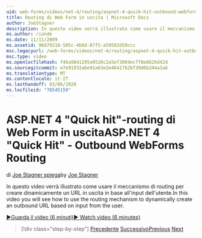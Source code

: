 ```yaml
---
uid: web-forms/videos/net-4/routing/aspnet-4-quick-hit-outbound-webforms-routing
title: Routing di Web Form in uscita | Microsoft Docs
author: JoeStagner
description: In questo video verrà illustrato come usare il meccanismo di routing per creare dinamicamente un URL in uscita in base all'input dell'utente.
ms.author: riande
ms.date: 11/11/2009
ms.assetid: 90d79218-505c-4b6d-87f5-a59592d59ccc
msc.legacyurl: /web-forms/videos/net-4/routing/aspnet-4-quick-hit-outbound-webforms-routing
msc.type: video
ms.openlocfilehash: f46a9841295a9526c2a5ef3069ecff8e6626d42d
ms.sourcegitcommit: e7e91932a6e91a63e2e46417626f39d6b244a3ab
ms.translationtype: MT
ms.contentlocale: it-IT
ms.lasthandoff: 03/06/2020
ms.locfileid: "78545150"
---
```

# <a name="aspnet-4-quick-hit---outbound-webforms-routing"></a><span data-ttu-id="49eb3-103">ASP.NET 4 "Quick hit"-routing di Web Form in uscita</span><span class="sxs-lookup"><span data-stu-id="49eb3-103">ASP.NET 4 "Quick Hit" - Outbound WebForms Routing</span></span>

<span data-ttu-id="49eb3-104">di [Joe Stagner spiega](https://github.com/JoeStagner)</span><span class="sxs-lookup"><span data-stu-id="49eb3-104">by [Joe Stagner](https://github.com/JoeStagner)</span></span>

<span data-ttu-id="49eb3-105">In questo video verrà illustrato come usare il meccanismo di routing per creare dinamicamente un URL in uscita in base all'input dell'utente.</span><span class="sxs-lookup"><span data-stu-id="49eb3-105">In this video you will see how to use the routing mechanism to dynamically create an outbound URL based on input from the user.</span></span> 

[<span data-ttu-id="49eb3-106">&#9654;Guarda il video (6 minuti)</span><span class="sxs-lookup"><span data-stu-id="49eb3-106">&#9654; Watch video (6 minutes)</span></span>](https://channel9.msdn.com/Blogs/ASP-NET-Site-Videos/aspnet-4-quick-hit-outbound-webforms-routing)

> [!div class="step-by-step"]
> <span data-ttu-id="49eb3-107">[Precedente](aspnet-4-quick-hit-declarative-webforms-routing.md)
> [Successivo](how-do-i-use-routing-with-aspnet-web-forms.md)</span><span class="sxs-lookup"><span data-stu-id="49eb3-107">[Previous](aspnet-4-quick-hit-declarative-webforms-routing.md)
[Next](how-do-i-use-routing-with-aspnet-web-forms.md)</span></span>
